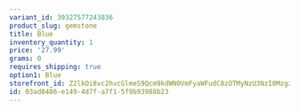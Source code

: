 ```yaml
---
variant_id: 39327577243836
product_slug: gemstone
title: Blue
inventory_quantity: 1
price: '27.99'
grams: 0
requires_shipping: true
option1: Blue
storefront_id: Z2lkOi8vc2hvcGlmeS9Qcm9kdWN0VmFyaWFudC8zOTMyNzU3NzI0MzgzNg==
id: 03ad8486-e149-4d7f-a7f1-5f9b93988b23
---
```

